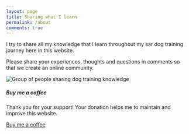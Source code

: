 ```yaml
---
layout: page
title: Sharing what I learn
permalink: /about
comments: true
---
```


<div class="row justify-content-between">
   <div class="col-md-8 pr-5">
      <p>I try to share all my knowledge that I learn throughout my sar dog training journey here in this website.</p>
      <p>Please share your experiences, thoughts and questions in comments so that we create an online community.</p>
      <p class="mb-5"><img class="shadow-lg" src="{{site.baseurl}}/assets/images/about.jpeg" alt="Group of people sharing dog training knowledge" /></p>
   </div>
   <div class="col-md-4">
      <div class="sticky-top sticky-top-80">
         <h5>Buy me a coffee</h5>
         <p>Thank you for your support! Your donation helps me to maintain and improve this website.</p>
         <a href="/donate/" class="btn btn-warning">Buy me a coffee</a> 
      </div>
   </div>
</div>